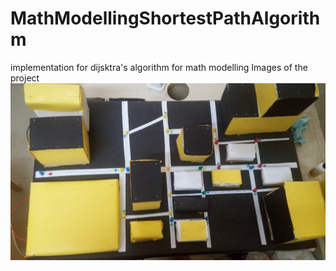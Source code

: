 # MathModellingShortestPathAlgorithm
implementation for dijsktra's algorithm for math modelling 
Images of the project
<img src="images/Model.jpeg"
     alt="Markdown Monster icon"
     style="float: left; margin-right: 10px;" />
